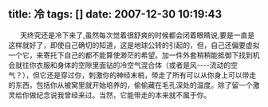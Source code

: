 title: 冷
tags: []
date: 2007-12-30 10:19:43
---

<p>&nbsp;&nbsp;&nbsp;&nbsp;&nbsp;&nbsp;天终究还是冷下来了,虽然每次觉着很舒爽的时候都会闭着眼睛说,要是一直是这样就好了，即使自己确切的知道，这是地球公转的引起的，但，自己还偏要虚拟一个它，来寄托下自己的都不能算使渺茫的希望。加一件外套稍稍能抵御下找到机会就往你衣服和身体的空隙里面钻的冷空气混合体（或者是风----流动的空气？），但它还是穿过你，刺激你的神经末梢，带走了所有可以从你身上可以带走的东西，包括你从被窝里就开始培养的，偷偷藏在毛孔深处的温度。除了留一个激灵给你做纪念说我曾经来过。当然，它能带走的本来就不属于你。
</p>